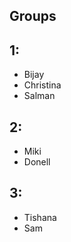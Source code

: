 ## Groups

## 1:
* Bijay
* Christina
* Salman

## 2:
* Miki
* Donell

## 3:
* Tishana
* Sam

<!-- ## Krypton:
* Juan
* Mike
* Ezana -->

<!--
## Xenon:
* 
* 
* 
-->
